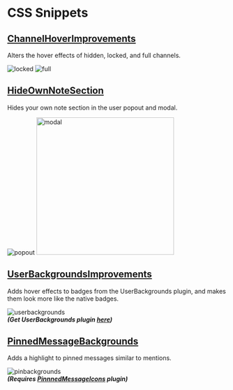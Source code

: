 # CSS Snippets
## [ChannelHoverImprovements](https://github.com/Neodymium7/BetterDiscordStuff/blob/main/CSS-Snippets/ChannelHoverImprovements.css)
Alters the hover effects of hidden, locked, and full channels.

![locked](https://cdn.discordapp.com/attachments/470024236497502218/937935311202304060/locked-preview.png) ![full](https://cdn.discordapp.com/attachments/470024236497502218/937857409173557258/full-preview.png)

## [HideOwnNoteSection](https://github.com/Neodymium7/BetterDiscordStuff/blob/main/CSS-Snippets/HideOwnNoteSection.css)
Hides your own note section in the user popout and modal.

![popout](https://cdn.discordapp.com/attachments/470024236497502218/937857409555234866/popout-preview.png) <img src="https://cdn.discordapp.com/attachments/470024236497502218/937857409366499348/modal-preview.png" alt="modal" height="315" />

## [UserBackgroundsImprovements](https://github.com/Neodymium7/BetterDiscordStuff/blob/main/CSS-Snippets/UserBackgroundImprovements.css)
Adds hover effects to badges from the UserBackgrounds plugin, and makes them look more like the native badges.

![userbackgrounds](https://cdn.discordapp.com/attachments/470024236497502218/937081774712958996/preview.gif)  
***(Get UserBackgrounds plugin [here](https://github.com/Strencher/BetterDiscordStuff/blob/master/UserBackgrounds))***

## [PinnedMessageBackgrounds](https://github.com/Neodymium7/BetterDiscordStuff/blob/main/CSS-Snippets/PinnedMessageBackgrounds.css)
Adds a highlight to pinned messages similar to mentions.

![pinbackgrounds](https://cdn.discordapp.com/attachments/470024236497502218/938612245972287529/unknown.png)  
***(Requires [PinnnedMessageIcons](https://github.com/Neodymium7/BetterDiscordStuff/tree/main/PinnedMessageIcons) plugin)***
